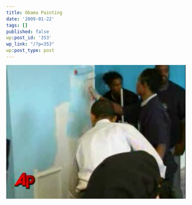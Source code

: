 ```yaml
---
title: Obama Painting
date: '2009-01-22'
tags: []
published: false
wp:post_id: '353'
wp_link: "/?p=353"
wp:post_type: post
---
```


![Obama Painting](2009-01-22-Obama-Painting/picture-3.png "Obama Painting")
